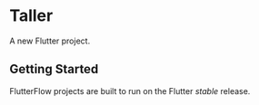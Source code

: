 # Taller

A new Flutter project.

## Getting Started

FlutterFlow projects are built to run on the Flutter _stable_ release.
